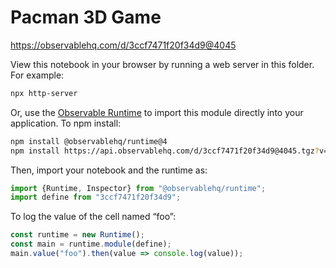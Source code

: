 # Pacman 3D Game

https://observablehq.com/d/3ccf7471f20f34d9@4045

View this notebook in your browser by running a web server in this folder. For
example:

~~~sh
npx http-server
~~~

Or, use the [Observable Runtime](https://github.com/observablehq/runtime) to
import this module directly into your application. To npm install:

~~~sh
npm install @observablehq/runtime@4
npm install https://api.observablehq.com/d/3ccf7471f20f34d9@4045.tgz?v=3
~~~

Then, import your notebook and the runtime as:

~~~js
import {Runtime, Inspector} from "@observablehq/runtime";
import define from "3ccf7471f20f34d9";
~~~

To log the value of the cell named “foo”:

~~~js
const runtime = new Runtime();
const main = runtime.module(define);
main.value("foo").then(value => console.log(value));
~~~
